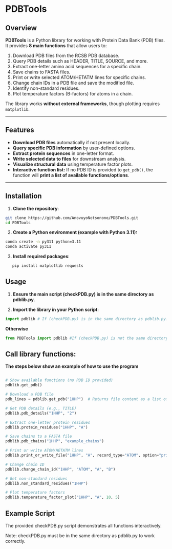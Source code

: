 # PDBTools

## Overview
**PDBTools** is a Python library for working with Protein Data Bank (PDB) files.  
It provides **8 main functions** that allow users to:

1. Download PDB files from the RCSB PDB database.
2. Query PDB details such as HEADER, TITLE, SOURCE, and more.
3. Extract one-letter amino acid sequences for a specific chain.
4. Save chains to FASTA files.
5. Print or write selected ATOM/HETATM lines for specific chains.
6. Change chain IDs in a PDB file and save the modified file.
7. Identify non-standard residues.
8. Plot temperature factors (B-factors) for atoms in a chain.

The library works **without external frameworks**, though plotting requires `matplotlib`.

---

## Features

- **Download PDB files** automatically if not present locally.
- **Query specific PDB information** by user-defined options.
- **Extract protein sequences** in one-letter format.
- **Write selected data to files** for downstream analysis.
- **Visualize structural data** using temperature factor plots.
- **Interactive function list:** If no PDB ID is provided to `get_pdb()`, the function will **print a list of available functions/options**.

---

## Installation

1. **Clone the repository**:

```bash
git clone https://github.com/AnovuyoNotsonono/PDBTools.git
cd PDBTools
```
2. **Create a Python environment (example with Python 3.11):**
```bash
conda create -n py311 python=3.11
conda activate py311
```
3. **Install required packages**:
```bash
   pip install matplotlib requests
```
## Usage

1. **Ensure the main script (checkPDB.py) is in the same directory as pdblib.py**.

2. **Import the library in your Python script**:
   
```python
import pdblib # If (checkPDB.py) is in the same directory as pdblib.py.
```
 **Otherwise**
```python
from PDBTools import pdblib #If (checkPDB.py) is not the same directory as pdblib.py.
```
## Call library functions:

 **The steps below show an example of how to use the program**
```python

# Show available functions (no PDB ID provided)
pdblib.get_pdb()  

# Download a PDB file
pdb_lines = pdblib.get_pdb("1HHP")  # Returns file content as a list of lines

# Get PDB details (e.g., TITLE)
pdblib.pdb_details("1HHP", "2")

# Extract one-letter protein residues
pdblib.protein_residues("1HHP", "A")

# Save chains to a FASTA file
pdblib.pdb_chains("1HHP", "example_chains")

# Print or write ATOM/HETATM lines
pdblib.print_or_write_file("1HHP", "A", record_type="ATOM", option="print")

# Change chain ID
pdblib.change_chain_id("1HHP", "ATOM", "A", "B")

# Get non-standard residues
pdblib.non_standard_residues("1HHP")

# Plot temperature factors
pdblib.temperature_factor_plot("1HHP", "A", 10, 5)
```
## Example Script

The provided checkPDB.py script demonstrates all functions interactively.

Note: checkPDB.py must be in the same directory as pdblib.py to work correctly.


